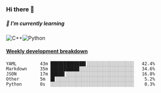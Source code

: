 ### Hi there 👋

##### 🌱 I’m currently learning

![C++](https://img.shields.io/badge/-C++-00599C?style=flat-square&logo=c)![Python](https://img.shields.io/badge/-Python-black?style=flat-square&logo=Python)


<!-- waka-box start -->
#### <a href="https://gist.github.com/bf274261b4c8553e17fc709dfc3cfa97" target="_blank">Weekly development breakdown</a>
```text
YAML      	 43m █████████████▌░░░░░░░░░░░░░░░░░░   42.4% 
Markdown  	 35m ███████████░░░░░░░░░░░░░░░░░░░░░   34.6% 
JSON      	 17m █████▍░░░░░░░░░░░░░░░░░░░░░░░░░░   16.8% 
Other     	 5m  █▋░░░░░░░░░░░░░░░░░░░░░░░░░░░░░░    5.2% 
Python    	 0s  ░░░░░░░░░░░░░░░░░░░░░░░░░░░░░░░░    0.3% 
```
<!-- Powered by https://github.com/YouEclipse/waka-box-go . -->
<!-- waka-box end -->



<!--
**KomoreKalu/KomoreKalu** is a ✨ _special_ ✨ repository because its `README.md` (this file) appears on your GitHub profile.

Here are some ideas to get you started:

- 🔭 I’m currently working on ...
- 🌱 I’m currently learning ...
- 👯 I’m looking to collaborate on ...
- 🤔 I’m looking for help with ...
- 💬 Ask me about ...
- 📫 How to reach me: ...
- 😄 Pronouns: ...
- ⚡ Fun fact: ...
-->
